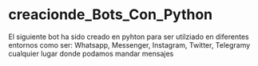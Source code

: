 # creacionde_Bots_Con_Python
El siguiente bot ha sido creado en pyhton para ser utilziado en diferentes entornos como ser: Whatsapp, Messenger, Instagram, Twitter, Telegramy cualquier lugar donde podamos mandar mensajes
